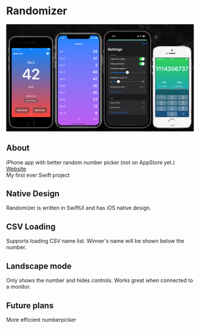 # Randomizer
![Preview](screenshot.png "preview")

## About
iPhone app with better random number picker (not on AppStore yet.)<br>
[Website](https://wimpum.github.io/Rndsite/)<br>
My first ever Swift project

## Native Design
Randomizer is written in SwiftUI and has iOS native design.

## CSV Loading
Supports loading CSV name list. Winner's name will be shown below the number.

## Landscape mode
Only shows the number and hides controls. Works great when connected to a monitor.

## Future plans
More efficient numberpicker
